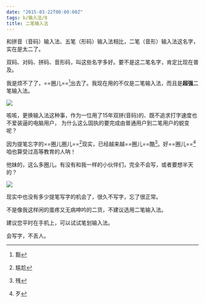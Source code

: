 ```yaml
---
date: "2015-03-22T00:00:00Z"
tags: b/输入法/8
title: 二笔输入法
---
```


和拼音（音码）输入法、五笔（形码）输入法相比，二笔（音形）输入法这名字，实在是太二了。

双码、对码、拼码、音形码，叫这些名字多好。要不是这二笔名字，肯定比现在普及。

我是烦不了了，==圈儿==[^huo1]出去了。我现在用的不仅是二笔输入法，而且是**超强**二笔输入法。

![](http://du1ab.one/images/2015/03/2007020_259336292_17316158.jpg)

咳咳，更换输入法这种事，作为一位用了15年双拼(音码)的、既不追求打字速度也不爱装逼的电脑用户，
为什么这么固执的要完成由普通用户到二笔用户的蜕变呢？

因为提笔忘字的==圈儿圈儿==[^gan1ga4]现实，已经越来越==圈儿==酷[^can2]。好==圈儿==[^dai3]咱也算受过高等教育的人呐！

他妹的，这么多圈儿。有没有和我一样的小伙伴们，完全不会写，或者要想半天的？

![](http://du1ab.one/images/2015/03/you.jpg)

现实中也没有多少提笔写字的机会了，很久不写字，忘了很正常。

不是像我这样闲的蛋疼又无病呻吟的二货，不建议选用二笔输入法。

建议您平时在手机上，可以试试笔划输入法。

会写字，不丢人。

[^huo1]: 豁
[^gan1ga4]: 尴尬
[^can2]: 残
[^dai3]: 歹
